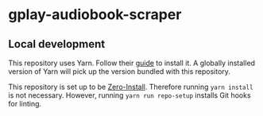 # gplay-audiobook-scraper

## Local development

This repository uses Yarn. Follow their
[guide](https://yarnpkg.com/getting-started/install) to install it. A
globally installed version of Yarn will pick up the version bundled with this
repository.

This repository is set up to be
[Zero-Install](https://yarnpkg.com/features/zero-installs). Therefore running
`yarn install` is not necessary. However, running `yarn run repo-setup`
installs Git hooks for linting.
